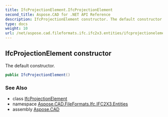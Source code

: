 ```yaml
---
title: IfcProjectionElement.IfcProjectionElement
second_title: Aspose.CAD for .NET API Reference
description: IfcProjectionElement constructor. The default constructor
type: docs
weight: 10
url: /net/aspose.cad.fileformats.ifc.ifc2x3.entities/ifcprojectionelement/ifcprojectionelement/
---
```

## IfcProjectionElement constructor

The default constructor.

```csharp
public IfcProjectionElement()
```

### See Also

* class [IfcProjectionElement](../)
* namespace [Aspose.CAD.FileFormats.Ifc.IFC2X3.Entities](../../ifcprojectionelement/)
* assembly [Aspose.CAD](../../../)


